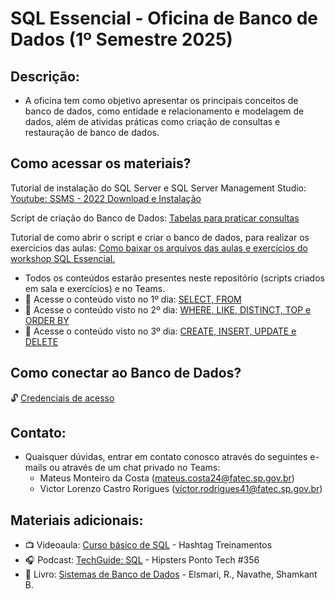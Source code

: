 # SQL Essencial - Oficina de Banco de Dados (1º Semestre 2025)

## Descrição:

- A oficina tem como objetivo apresentar os principais conceitos de banco de dados, como entidade e relacionamento e modelagem de dados, além de atividas práticas como criação de consultas e restauração de banco de dados.

## Como acessar os materiais?

Tutorial de instalação do SQL Server e SQL Server Management Studio: [Youtube: SSMS - 2022 Download e Instalação](https://www.youtube.com/watch?v=tZs8ZPMvNzM)

Script de criação do Banco de Dados: [Tabelas para praticar consultas](./Script-EMPRESA.sql)

Tutorial de como abrir o script e criar o banco de dados, para realizar os exercicios das aulas: [Como baixar os arquivos das aulas e exercícios do workshop SQL Essencial.](https://www.youtube.com/watch?v=jCjeDQikpac)
- Todos os conteúdos estarão presentes neste repositório (scripts criados em sala e exercícios) e no Teams.
- 📄 Acesse o conteúdo visto no 1º dia: [SELECT, FROM](./aula1/)
- 📄 Acesse o conteúdo visto no 2º dia: [WHERE, LIKE, DISTINCT, TOP e ORDER BY](./aula2/)
- 📄 Acesse o conteúdo visto no 3º dia: [CREATE, INSERT, UPDATE e DELETE](./aula3/)

## Como conectar ao Banco de Dados?

🔓 [Credenciais de acesso](./Server-config/README.md)

## Contato:

- Quaisquer dúvidas, entrar em contato conosco através do seguintes e-mails ou através de um chat privado no Teams:
  - Mateus Monteiro da Costa (mateus.costa24@fatec.sp.gov.br)
  - Victor Lorenzo Castro Rorigues (victor.rodrigues41@fatec.sp.gov.br)

## Materiais adicionais:

- 📺 Videoaula: [Curso básico de SQL](https://youtube.com/playlist?list=PLpdAy0tYrnKw_F8v6kkEXTeyE33Navv-K&si=O_6i8BwLv84IY9wU) - Hashtag Treinamentos
- 🎧 Podcast: [TechGuide: SQL](https://open.spotify.com/episode/0VKVgHlVtkfWHRQ9xfDiYX) - Hipsters Ponto Tech #356
- 📖 Livro: [Sistemas de Banco de Dados](https://dn720003.ca.archive.org/0/items/sistemas-de-banco-de-dados-ramez-elmasri-shamkant-b.-navathe-z-lib.org/Sistemas%20De%20Banco%20De%20Dados%20%28Ramez%20Elmasri%2C%20Shamkant%20B.%20Navathe%29%20%28z-lib.org%29.pdf) - Elsmari, R., Navathe, Shamkant B.
